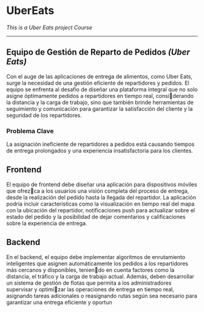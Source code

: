 # UberEats
_This is a Uber Eats project Course_
___________________________________
## Equipo de Gestión de Reparto de Pedidos *(Uber Eats)*
Con el auge de las aplicaciones de entrega de alimentos, como Uber Eats, surge la necesidad de 
una gestión eficiente de repartidores y pedidos. El equipo se enfrenta al desafio de diseñar una 
plataforma integral que no solo asigne óptimamente pedidos a repartidores en tiempo real, considerando la distancia y la carga de trabajo, sino que también brinde herramientas de seguimiento 
y comunicación para garantizar la satisfacción del cliente y la seguridad de los repartidores.

### **Problema Clave** 
La asignación ineficiente de repartidores a pedidos está causando tiempos de 
entrega prolongados y una experiencia insatisfactoria para los clientes.

## Frontend
El equipo de frontend debe diseñar una aplicación para dispositivos móviles que ofrezca a los usuarios una visión completa del proceso de entrega, desde la realización del pedido hasta 
la llegada del repartidor. La aplicación podría incluir características como la visualización en 
tiempo real del mapa con la ubicación del repartidor, notificaciones push para actualizar sobre el 
estado del pedido y la posibilidad de dejar comentarios y calificaciones sobre la experiencia de 
entrega.
## Backend
En el backend, el equipo debe implementar algoritmos de enrutamiento inteligentes 
que asignen automáticamente los pedidos a los repartidores más cercanos y disponibles, teniendo en cuenta factores como la distancia, el tráfico y la carga de trabajo actual. Además, deben 
desarrollar un sistema de gestión de flotas que permita a los administradores supervisar y optimizar las operaciones de entrega en tiempo real, asignando tareas adicionales o reasignando rutas 
según sea necesario para garantizar una entrega eficiente y oportun
